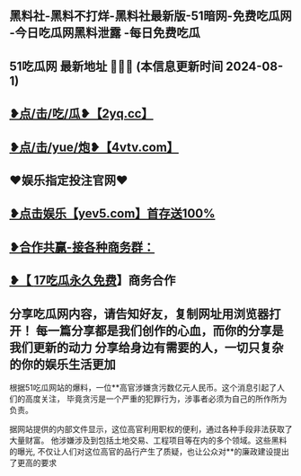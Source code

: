 黑料社-黑料不打烊-黑料社最新版-51暗网-免费吃瓜网 -今日吃瓜网黑料泄露 -每日免费吃瓜
 -------------------------------------
51吃瓜网 最新地址 🍉🍉🍉 (本信息更新时间 2024-08-1)
-----------------------------------------
<a href="https://2yq.cc">❥点/击/吃/瓜❥【2yq.cc】</a>
-----------------------------------------
<a href="https://4vtv.com">❥点/击/yue/炮❥【4vtv.com】</a> 
-----------------------------------------
♥️娱乐指定投注官网♥️
-----------------------------------------
<a href="https://yev5.com ">❥点击娱乐【yev5.com】首存送100%
 -------------------------------------
❥合作共赢-接各种商务群：
 -------------------------------------
❥【 <a href="https://t.me/GM_51cg1">17吃瓜永久免费</a>】商务合作
 -------------------------------------
分享吃瓜网内容，请告知好友，复制网址用浏览器打开！ 每一篇分享都是我们创作的心血，而你的分享是我们更新的动力
分享给身边有需要的人，一切只复杂的你的娱乐生活更加
 ------------------------------------
根据51吃瓜网站的爆料，一位**高官涉嫌贪污数亿元人民币。这个消息引起了人们的高度关注，
毕竟贪污是一个严重的犯罪行为，涉事者必须为自己的所作所为负责。

据网站提供的内部文件显示，这位高官利用职权的便利，通过各种手段非法获取了大量财富。
他涉嫌涉及到包括土地交易、工程项目等在内的多个领域。这些黑料的曝光,
不仅让人们对这位高官的品行产生了质疑，也让公众对**的廉政建设提出了更高的要求
